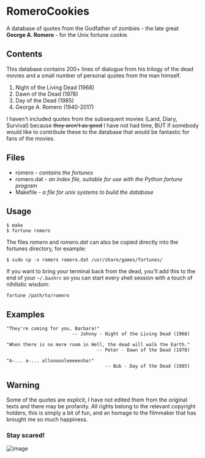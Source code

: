 # RomeroCookies
A database of quotes from the Godfather of zombies - the late great 
**George A. Romero** - for the Unix fortune cookie.

## Contents

This database contains 200+ lines of dialogue from his trilogy of 
the dead movies and a small number of personal quotes from the man
himself.

1. Night of the Living Dead (1968)
2. Dawn of the Dead (1978)
3. Day of the Dead (1985)
4. George A. Romero (1940-2017)
 
I haven't included quotes from the subsequent movies (Land, Diary, Survival)
because ~~they aren't as good~~ I have not had time, BUT if somebody would 
like to contribute these to the database that would be fantastic for fans of 
the movies.

## Files

- romero - *contains the fortunes*
- romero.dat - *an index file, suitable for use with the Python fortune program*
- Makefile - *a file for unix systems to build the database*

## Usage
```
$ make
$ fortune romero
```
The files *romero* and *romero.dat* can also be copied directly into
the fortunes directory, for example:
```
$ sudo cp -v romero romero.dat /usr/share/games/fortunes/
```

If you want to bring your terminal back from the dead, you'll add this 
to the end of your `~/.bashrc` so you can start every shell session with a
touch of nihilistic wisdom:
```
fortune /path/to/romero
```

## Examples
```
"They're coming for you, Barbara!"
                        -- Johnny - Night of the Living Dead (1968)
                        
"When there is no more room in Hell, the dead will walk the Earth."
                                 -- Peter - Dawn of the Dead (1978)

"A-... a-... alloooooleeeeesha!"
                                    -- Bub - Day of the Dead (1985)                                                       
```

## Warning

Some of the quotes are explicit, I have not edited them from the 
original texts and there may be profanity. All rights belong to 
the relevant copyright holders, this is simply a bit of fun, and
an homage to the filmmaker that has brought me so much happiness.


### Stay scared!
![image](https://user-images.githubusercontent.com/38471159/166073088-7f5b365a-54c8-46b7-92cd-afbf599043b2.png)
